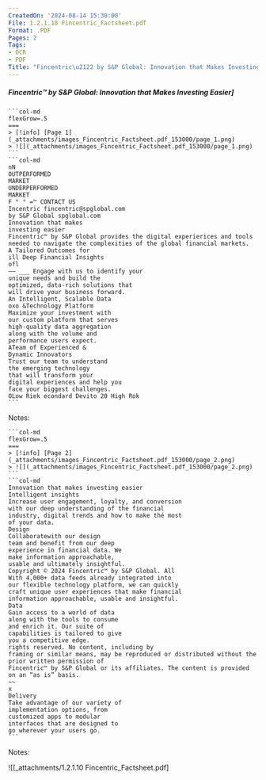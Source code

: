 ```yaml
---
CreatedOn: '2024-08-14 15:30:00'
File: 1.2.1.10 Fincentric_Factsheet.pdf
Format: .PDF
Pages: 2
Tags:
- OCR
- PDF
Title: "Fincentric\u2122 by S&P Global: Innovation that Makes Investing Easier"
---
```


##### Fincentric™ by S&P Global: Innovation that Makes Investing Easier]

  
````col
```col-md
flexGrow=.5
===
> [!info] [Page 1](_attachments/images_Fincentric_Factsheet.pdf_153000/page_1.png)
> ![](_attachments/images_Fincentric_Factsheet.pdf_153000/page_1.png)
```  
```col-md
nN  
OUTPERFORMED
MARKET  
UNDERPERFORMED
MARKET  
F ° ° =™ CONTACT US
Incentric fincentric@spglobal.com
by S&P Global spglobal.com  
Innovation that makes
investing easier  
Fincentric™ by S&P Global provides the digital experierices and tools
needed to navigate the complexities of the global financial markets.  
A Tailored Outcomes for
ill Deep Financial Insights
ofl  
—— ___ Engage with us to identify your
unique needs and build the
optimized, data-rich solutions that
will drive your business forward.  
An Intelligent, Scalable Data
oxo &Technology Platform  
Maximize your investment with
our custom platform that serves
high-quality data aggregation
along with the volume and
performance users expect.  
ATeam of Experienced &
Dynamic Innovators  
Trust our team to understand
the emerging technology  
that will transform your  
digital experiences and help you
face your biggest challenges.  
OLow Riek econdard Devito 20 High Rok  
```
````
Notes:    
````col
```col-md
flexGrow=.5
===
> [!info] [Page 2](_attachments/images_Fincentric_Factsheet.pdf_153000/page_2.png)
> ![](_attachments/images_Fincentric_Factsheet.pdf_153000/page_2.png)
```  
```col-md
Innovation that makes investing easier  
Intelligent insights  
Increase user engagement, loyalty, and conversion
with our deep understanding of the financial
industry, digital trends and how to make thé most  
of your data.  
Design  
Collaboratewith our design
team and benefit from our deep
experience in financial data. We
make information approachable,
usable and ultimately insightful.  
Copyright © 2024 Fincentric™ by S&P Global. All  
With 4,000+ data feeds already integrated into
our flexible technology platform, we can quickly
craft unique user experiences that make financial  
information approachable, usable and insightful.  
Data  
Gain access to a world of data
along with the tools to consume
and enrich it. Our suite of
capabilities is tailored to give
you a competitive edge.  
rights reserved. No content, including by  
framing or similar means, may be reproduced or distributed without the prior written permission of
Fincentric™ by S&P Global or its affiliates. The content is provided on an “as is” basis.  
~~
x  
Delivery  
Take advantage of our variety of
implementation options, from
customized apps to modular
interfaces that are designed to
go wherever your users go.  
```
````
Notes:  


![[_attachments/1.2.1.10 Fincentric_Factsheet.pdf]